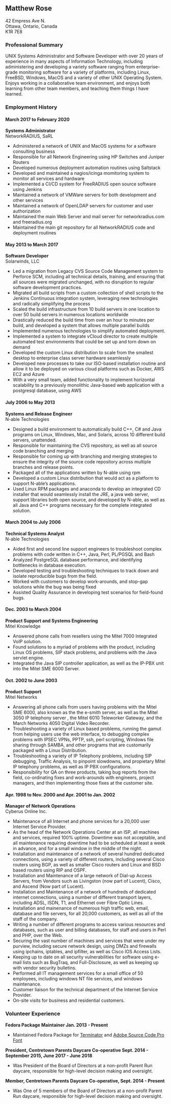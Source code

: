 ## Matthew Rose

42 Empress Ave N.  
Ottawa, Ontario, Canada  
K1R 7E8  

### Professional Summary

UNIX Systems Administrator and Software Developer with over 20 years of experience in many aspects of Information Technology, including administering and developing a variety software ranging from enterprise-grade monitoring software for a variety of platforms, including Linux, FreeBSD, Windows, MacOS and a variety of other UNIX Operating System.  Enjoys working in a collaborative team environment, and enjoys both learning from other team members, and teaching them things I have learned.


### Employment History

#### March 2017 to February 2020

**Systems Administrator**  
NetworkRADIUS, SaRL

* Administered a network of UNIX and MacOS systems for a software consulting business
* Responsible for all Network Engineering using HP Switches and Juniper Routers
* Developed numerous deployment automation routines using Saltstack
* Developed and maintained a nagios/icinga momitoring system to monitor all services and hardware
* Implemented a CI/CD system for FreeRADIUS open source software using Jenkins
* Maintained a network of VMWare servers for both development and other services
* Maintained a network of OpenLDAP servers for customer and user authorization
* Maintained the main Web Server and mail server for networkradius.com and freeradius.org
* Maintained the main git repository for all NetworkRADIUS code and deployment routines

#### May 2013 to March 2017

**Software Developer**  
Solarwinds, LLC  

* Led a migration from Legacy CVS Source Code Management system to Perforce SCM, including all techniical details, training, and ensuring that all sources were migrated unchanged, with no disruption to regular software development practices.
* Migrated all build scripts from a custom collection of shell scripts to the Jenkins Continuous integration system, leveraging new technologies and radically simplifying the process 
* Scaled the build infrastructure from 10 build servers in one location to over 50 build servers in numerous locations worldwide 
* Drastically reduced the build time from over an hour to minutes per build, and developed a system that allows multiple parallel builds
* Implemented numerous technologies to simplify automated deployment. 
* Implemented a system to integrate vCloud director to create multiple automated test environments that could be set up and torn down on demand
* Developed the custom Linux distribution to scale from the smallest desktop to enterprise class server hardware seamlessly 
* Developed new processes to take our ISO-based installation routine and allow it to be deployed on various cloud platforms such as Docker, AWS EC2 and Azure 
* With a very small team, added functionality to implement horizontal scalability to a previously monolithic Java-based web application with a postgresql database, using AWS

#### July 2006 to May 2013
**Systems and Release Engineer**  
N-able Technologies

* Designed a build environment to automatically build C++, C# and Java programs on Linux, Windows, Mac, and Solaris, across 10 different build servers, unattended. 
* Responsible for maintaining the CVS repository, as well as all source code branching and merging 
* Responsible for coming up with branching and merging strategies to ensure the integrity of the source code repository across multiple branches and release points. 
* Packaged all of the applications written by N-able using rpm  
* Developed a custom Linux distribution that would act as a platform to support N-able’s 
applications. 
* Used Linux RPM packages and anaconda to develop an integrated CD installer that would seamlessly install the JRE, a java web server, support libraries both open source, and developed by N-able, as well as all Java and C++ programs necessary for the complete integrated solution.  

#### March 2004 to July 2006
**Technical Systems Analyst**  
N-able Technologies  

* Aided first and second line support engineers to troubleshoot complex problems with code written in C++, Java, Perl, PL/PGSQL and Bash 
* Analyzed PostgreSQL database performance, and identifying bottlenecks in database execution. 
* Developed testing and troubleshooting techniques to track down and isolate reproducible bugs from the field. 
* Worked with customers to develop work-arounds, and stop-gap solutions while the bug was being fixed 
* Assisted Quality Assurance in developing test scenarios for field-found bugs. 

#### Dec. 2003 to March 2004  
**Product Support and Systems Engineering**  
Mitel Knowledge

* Answered phone calls from resellers using the Mitel 7000 Integrated VoIP solution. 
* Found solutions to a myriad of problems with the product, including Linux OS problems, SIP stack problems, and problems with the Java servlet engine. 
* Integrated the Java SIP controller application, as well as the IP-PBX unit into the Mitel SME 6000 Server. 
 
#### Oct. 2002 to June 2003
**Product Support**  
Mitel Networks  

* Answering all phone calls from users having problems with the Mitel SME 6000, also known as 
the the e-smith server, as well as the Mitel 3050 IP telephony server , the Mitel 6010 Teleworker Gateway, and the March Networks 4050 Digital Video Recorder. 
* Troubleshooting a variety of Linux based problems, running the gamut from helping users use the 
web interface, to debugging complex problems with IPSEC VPNs, PPTP, ssh, perl scripting, Windows file sharing through SAMBA, and other programs that are customarily packaged with a Linux Distribution. 
* Troubleshooting a variety of IP Telephony problems, including SIP debugging, Traffic Analysis, to pinpoint slowdowns,  and propietary Mitel IP telephony problems, as well as IP PBX configurations. 
* Responsibility for QA on three products, taking bug reports from the field, co-ordinating fixes and work-arounds with engineers, project managers, and then implementing those fixes at the customer site. 
 
#### Apr. 1998 to Nov. 2000 and Apr. 2001 to Jan. 2002  
**Manager of Network Operations**   
Cyberus Online Inc.  

* Maintenance of  all Internet and phone services for a 20,000 user Internet Service Provider.    
* As the head of the Network Operations Center at an ISP, all machines and services, required 100% 
uptime.  Downtime was not acceptable, and all maintenance requiring downtime had to be scheduled at least a week in advance, and for a small window in the middle of the night. 
* Installation and maintenance of a network of several hundred dedicated connections, using a variety 
of different routers, including several Cisco routers using BGP, as well as smaller Cisco routers and Linux and BSD based routers using RIP and OSPF.    
* Installation and Maintenance of a large network of Dial-up Access Servers, from Vendors such as 
Livingston (now part of Lucent), Cisco, and Ascend (Now part of Lucent).   
* Installation and Maintenance of a network of hundreds of dedicated internet connections, using a number of different transport layers, including ADSL, ISDN, T1, and Ethernet over Fibre Optic Lines. 
* Installation and mainenance of  numerous high traffic web, email, database and file servers, for all 20,000 customers, as well as all of the staff of the company. 
* Writing a number of different programs to access various resources and databases, such as user and billing databases, for staff and users in Perl and PHP, over the Web. 
* Securing the vast number of machines and services that were under my purview, including secure network design, using DMZs and firewalls using ipchains, iptables, and ipfilter, as well as Cisco IOS Access Lists. 
* Keeping up to date on all security vulnerabilities for software using e-mail lists such as BugTraq, and Full-Disclosure, as well as keeping up with vendor security bulletins. 
* Performed all IT management services for a small office of 50 employees, including windows NT file services, and windows maintenance. 
* Customer liaison for the technical department of the Internet Service Provider. 
* On-site visits for business and residential customers. 
 
### Volunteer Experience  
**Fedora Package Maintainer Jan. 2013 - Present**  

* Maintained Fedora Package for <a href="https://launchpad.net/terminator">Terminator</a> and <a href="https://github.com/adobe-fonts/source-code-pro">Adobe Source Code Pro Font</a>

**President, Centretown Parents Daycare Co-operative Sept. 2014 - September 2015, June 2017 - June 2018**  

* Was President of the Board of Directors at a non-profit Parent Run daycare, responsible for high-level decision making and oversight.

**Member, Centretown Parents Daycare Co-operative, Sept. 2014 - Present**  

* Was One of 5 members of the Board of Directors at a non-profit Parent Run daycare, responsible for high-level decision making and oversight.


